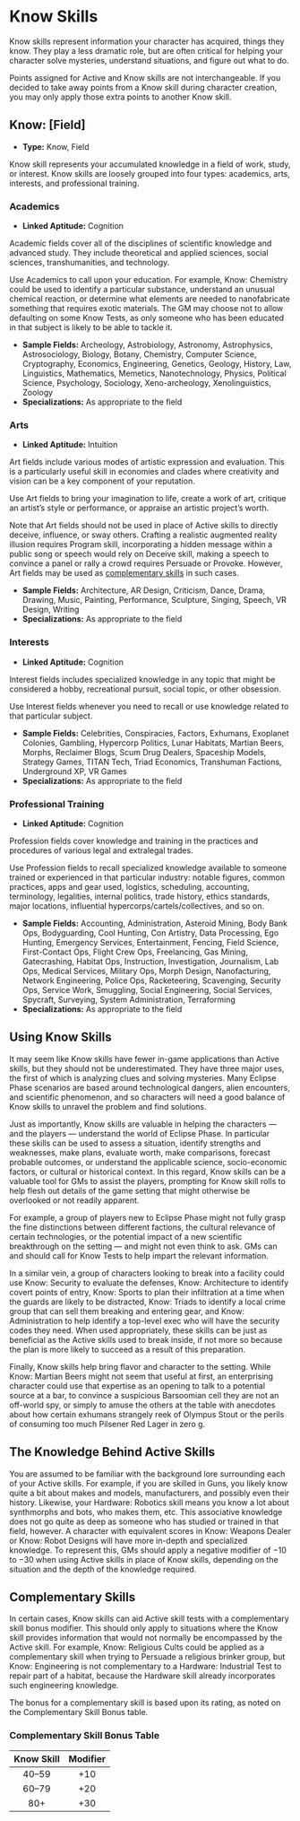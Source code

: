 # Know Skills

Know skills represent information your character has acquired, things they know. They play a less dramatic role, but are often critical for helping your character solve mysteries, understand situations, and figure out what to do.

Points assigned for Active and Know skills are not interchangeable. If you decided to take away points from a Know skill during character creation, you may only apply those extra points to another Know skill.

## Know: \[Field\]

<!-- CLEANED div class="stat-list" -->

- **Type:** Know, Field

Know skill represents your accumulated knowledge in a field of work, study, or interest. Know skills are loosely grouped into four types: academics, arts, interests, and professional training.

<!-- CLEANED /div -->

### Academics

<!-- CLEANED div class="stat-list" -->

- **Linked Aptitude:** Cognition

Academic fields cover all of the disciplines of scientific knowledge and advanced study. They include theoretical and applied sciences, social sciences, transhumanities, and technology.

Use Academics to call upon your education. For example, Know: Chemistry could be used to identify a particular substance, understand an unusual chemical reaction, or determine what elements are needed to nanofabricate something that requires exotic materials. The GM may choose not to allow defaulting on some Know Tests, as only someone who has been educated in that subject is likely to be able to tackle it.

- **Sample Fields:** Archeology, Astrobiology, Astronomy, Astrophysics, Astrosociology, Biology, Botany, Chemistry, Computer Science, Cryptography, Economics, Engineering, Genetics, Geology, History, Law, Linguistics, Mathematics, Memetics, Nanotechnology, Physics, Political Science, Psychology, Sociology, Xeno-archeology, Xenolinguistics, Zoology
- **Specializations:** As appropriate to the field

<!-- CLEANED /div -->

### Arts

<!-- CLEANED div class="stat-list" -->

- **Linked Aptitude:** Intuition

Art fields include various modes of artistic expression and evaluation. This is a particularly useful skill in economies and clades where creativity and vision can be a key component of your reputation.

Use Art fields to bring your imagination to life, create a work of art, critique an artist’s style or performance, or appraise an artistic project’s worth.

Note that Art fields should not be used in place of Active skills to directly deceive, influence, or sway others. Crafting a realistic augmented reality illusion requires Program skill, incorporating a hidden message within a public song or speech would rely on Deceive skill, making a speech to convince a panel or rally a crowd requires Persuade or Provoke. However, Art fields may be used as [complementary skills](#complementary-skills) in such cases.

- **Sample Fields:** Architecture, AR Design, Criticism, Dance, Drama, Drawing, Music, Painting, Performance, Sculpture, Singing, Speech, VR Design, Writing
- **Specializations:** As appropriate to the field

<!-- CLEANED /div -->

### Interests

<!-- CLEANED div class="stat-list" -->

- **Linked Aptitude:** Cognition

Interest fields includes specialized knowledge in any topic that might be considered a hobby, recreational pursuit, social topic, or other obsession.

Use Interest fields whenever you need to recall or use knowledge related to that particular subject.

- **Sample Fields:** Celebrities, Conspiracies, Factors, Exhumans, Exoplanet Colonies, Gambling, Hypercorp Politics, Lunar Habitats, Martian Beers, Morphs, Reclaimer Blogs, Scum Drug Dealers, Spaceship Models, Strategy Games, TITAN Tech, Triad Economics, Transhuman Factions, Underground XP, VR Games
- **Specializations:** As appropriate to the field

<!-- CLEANED /div -->

### Professional Training

<!-- CLEANED div class="stat-list" -->

- **Linked Aptitude:** Cognition

Profession fields cover knowledge and training in the practices and procedures of various legal and extralegal trades.

Use Profession fields to recall specialized knowledge available to someone trained or experienced in that particular industry: notable figures, common practices, apps and gear used, logistics, scheduling, accounting, terminology, legalities, internal politics, trade history, ethics standards, major locations, influential hypercorps/cartels/collectives, and so on.

- **Sample Fields:** Accounting, Administration, Asteroid Mining, Body Bank Ops, Bodyguarding, Cool Hunting, Con Artistry, Data Processing, Ego Hunting, Emergency Services, Entertainment, Fencing, Field Science, First-Contact Ops, Flight Crew Ops, Freelancing, Gas Mining, Gatecrashing, Habitat Ops, Instruction, Investigation, Journalism, Lab Ops, Medical Services, Military Ops, Morph Design, Nanofacturing, Network Engineering, Police Ops, Racketeering, Scavenging, Security Ops, Service Work, Smuggling, Social Engineering, Social Services, Spycraft, Surveying, System Administration, Terraforming
- **Specializations:** As appropriate to the field

<!-- CLEANED /div -->

## Using Know Skills

It may seem like Know skills have fewer in-game applications than Active skills, but they should not be underestimated. They have three major uses, the first of which is analyzing clues and solving mysteries. Many Eclipse Phase scenarios are based around technological dangers, alien encounters, and scientific phenomenon, and so characters will need a good balance of Know skills to unravel the problem and find solutions.

Just as importantly, Know skills are valuable in helping the characters — and the players — understand the world of Eclipse Phase. In particular these skills can be used to assess a situation, identify strengths and weaknesses, make plans, evaluate worth, make comparisons, forecast probable outcomes, or understand the applicable science, socio-economic factors, or cultural or historical context. In this regard, Know skills can be a valuable tool for GMs to assist the players, prompting for Know skill rolls to help flesh out details of the game setting that might otherwise be overlooked or not readily apparent.

For example, a group of players new to Eclipse Phase might not fully grasp the fine distinctions between different factions, the cultural relevance of certain technologies, or the potential impact of a new scientific breakthrough on the setting — and might not even think to ask. GMs can and should call for Know Tests to help impart the relevant information.

In a similar vein, a group of characters looking to break into a facility could use Know: Security to evaluate the defenses, Know: Architecture to identify covert points of entry, Know: Sports to plan their infiltration at a time when the guards are likely to be distracted, Know: Triads to identify a local crime group that can sell them breaking and entering gear, and Know: Administration to help identify a top-level exec who will have the security codes they need. When used appropriately, these skills can be just as beneficial as the Active skills used to break inside, if not more so because the plan is more likely to succeed as a result of this preparation.

Finally, Know skills help bring flavor and character to the setting. While Know: Martian Beers might not seem that useful at first, an enterprising character could use that expertise as an opening to talk to a potential source at a bar, to convince a suspicious Barsoomian cell they are not an off-world spy, or simply to amuse the others at the table with anecdotes about how certain exhumans strangely reek of Olympus Stout or the perils of consuming too much Pilsener Red Lager in zero g.

<!-- CLEANED blockquote -->

## The Knowledge Behind Active Skills

You are assumed to be familiar with the background lore surrounding each of your Active skills. For example, if you are skilled in Guns, you likely know quite a bit about makes and models, manufacturers, and possibly even their history. Likewise, your Hardware: Robotics skill means you know a lot about synthmorphs and bots, who makes them, etc. This associative knowledge does not go quite as deep as someone who has studied or trained in that field, however. A character with equivalent scores in Know: Weapons Dealer or Know: Robot Designs will have more in-depth and specialized knowledge. To represent this, GMs should apply a negative modifier of −10 to −30 when using Active skills in place of Know skills, depending on the situation and the depth of the knowledge required.

<!-- CLEANED /blockquote -->

## Complementary Skills

In certain cases, Know skills can aid Active skill tests with a complementary skill bonus modifier. This should only apply to situations where the Know skill provides information that would not normally be encompassed by the Active skill. For example, Know: Religious Cults could be applied as a complementary skill when trying to Persuade a religious brinker group, but Know: Engineering is not complementary to a Hardware: Industrial Test to repair part of a habitat, because the Hardware skill already incorporates such engineering knowledge.

The bonus for a complementary skill is based upon its rating, as noted on the Complementary Skill Bonus table.

<!-- CLEANED blockquote class="table" -->

### Complementary Skill Bonus Table

| Know Skill | Modifier |
| :--------: | :------: |
|   40–59    |   +10    |
|   60–79    |   +20    |
|    80+     |   +30    |

<!-- CLEANED /blockquote -->
